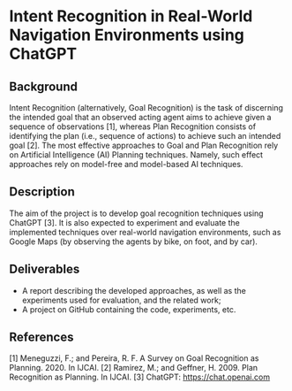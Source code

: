 # Intent Recognition in Real-World Navigation Environments using ChatGPT

## Background
Intent Recognition (alternatively, Goal Recognition) is the task of discerning the intended goal that an observed acting agent aims to achieve given a sequence of observations [1], whereas Plan Recognition consists of identifying the plan (i.e., sequence of actions) to achieve such an intended goal [2].
The most effective approaches to Goal and Plan Recognition rely on Artificial Intelligence (AI) Planning techniques. Namely, such effect approaches rely on model-free and model-based AI techniques.

## Description
The aim of the project is to develop goal recognition techniques using ChatGPT [3]. 
It is also expected to experiment and evaluate the implemented techniques over real-world navigation environments, such as Google Maps (by observing the agents by bike, on foot, and by car).

## Deliverables
- A report describing the developed approaches, as well as the experiments used for evaluation, and the related work;
- A project on GitHub containing the code, experiments, etc.

## References
[1] Meneguzzi, F.; and Pereira, R. F. A Survey on Goal Recognition as Planning. 2020. In IJCAI.
[2] Ramirez, M.; and Geffner, H. 2009. Plan Recognition as Planning. In IJCAI.
[3] ChatGPT: https://chat.openai.com